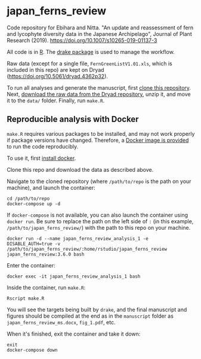 # japan_ferns_review

Code repository for Ebihara and Nitta. "An update and reassessment of fern and lycophyte diversity data in the Japanese Archipelago", Journal of Plant Research (2019). https://doi.org/10.1007/s10265-019-01137-3

All code is in [R](https://cran.r-project.org/). The [drake package](https://ropensci.github.io/drake/) is used to manage the workflow.

Raw data (except for a single file, `FernGreenListV1.01.xls`, which is included in this repo) are kept on Dryad (https://doi.org/10.5061/dryad.4362p32).

To run all analyses and generate the manuscript, first [clone this repository](https://git-scm.com/book/en/v2/Git-Basics-Getting-a-Git-Repository). Next, [download the raw data from the Dryad repository](https://doi.org/10.5061/dryad.4362p32), unzip it, and move it to the `data/` folder. Finally, run `make.R`.

## Reproducible analysis with Docker

`make.R` requires various packages to be installed, and may not work properly if package versions have changed. Therefore, a [Docker image is provided](https://hub.docker.com/r/joelnitta/japan_ferns_review) to run the code reproducibly.

To use it, first [install docker](https://docs.docker.com/install/).

Clone this repo and download the data as described above.

Navigate to the cloned repository (where `/path/to/repo` is the path on your machine), and launch the container:

```
cd /path/to/repo
docker-compose up -d
```

If `docker-compose` is not available, you can also launch the container using `docker run`. Be sure to replace the path on the left side of `:` (in this example, `/path/to/japan_ferns_review/`) with the path to this repo on your machine.

```
docker run -d --name japan_ferns_review_analysis_1 -e DISABLE_AUTH=true -v /path/to/japan_ferns_review/:home/rstudio/japan_ferns_review japan_ferns_review:3.6.0 bash
```

Enter the container:

```
docker exec -it japan_ferns_review_analysis_1 bash
```

Inside the container, run `make.R`:

```
Rscript make.R
```

You will see the targets being built by `drake`, and the final manuscript and figures should be compiled at the end as in the `manuscript` folder as `japan_ferns_review_ms.docx`, `fig_1.pdf`, etc.

When it's finished, exit the container and take it down:

```
exit
docker-compose down
```
